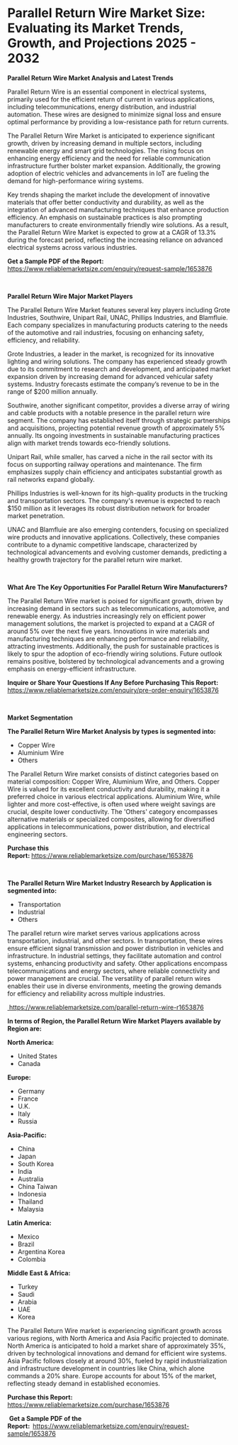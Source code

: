 <p><h1>Parallel Return Wire Market Size: Evaluating its Market Trends, Growth, and Projections 2025 - 2032</h1></p><p><strong>Parallel Return Wire Market Analysis and Latest Trends</strong></p>
<p><p>Parallel Return Wire is an essential component in electrical systems, primarily used for the efficient return of current in various applications, including telecommunications, energy distribution, and industrial automation. These wires are designed to minimize signal loss and ensure optimal performance by providing a low-resistance path for return currents.</p><p>The Parallel Return Wire Market is anticipated to experience significant growth, driven by increasing demand in multiple sectors, including renewable energy and smart grid technologies. The rising focus on enhancing energy efficiency and the need for reliable communication infrastructure further bolster market expansion. Additionally, the growing adoption of electric vehicles and advancements in IoT are fueling the demand for high-performance wiring systems.</p><p>Key trends shaping the market include the development of innovative materials that offer better conductivity and durability, as well as the integration of advanced manufacturing techniques that enhance production efficiency. An emphasis on sustainable practices is also prompting manufacturers to create environmentally friendly wire solutions. As a result, the Parallel Return Wire Market is expected to grow at a CAGR of 13.3% during the forecast period, reflecting the increasing reliance on advanced electrical systems across various industries.</p></p>
<p><strong>Get a Sample PDF of the Report:&nbsp;</strong> <a href="https://www.reliablemarketsize.com/enquiry/request-sample/1653876?utm_campaign=3556&utm_medium=2&utm_source=Github&utm_content=ia&utm_term=18042025&utm_id=parallel-return-wire">https://www.reliablemarketsize.com/enquiry/request-sample/1653876</a></p>
<p>&nbsp;</p>
<p><strong>Parallel Return Wire Major Market Players</strong></p>
<p><p>The Parallel Return Wire Market features several key players including Grote Industries, Southwire, Unipart Rail, UNAC, Phillips Industries, and Blamfluie. Each company specializes in manufacturing products catering to the needs of the automotive and rail industries, focusing on enhancing safety, efficiency, and reliability.</p><p>Grote Industries, a leader in the market, is recognized for its innovative lighting and wiring solutions. The company has experienced steady growth due to its commitment to research and development, and anticipated market expansion driven by increasing demand for advanced vehicular safety systems. Industry forecasts estimate the company’s revenue to be in the range of $200 million annually.</p><p>Southwire, another significant competitor, provides a diverse array of wiring and cable products with a notable presence in the parallel return wire segment. The company has established itself through strategic partnerships and acquisitions, projecting potential revenue growth of approximately 5% annually. Its ongoing investments in sustainable manufacturing practices align with market trends towards eco-friendly solutions.</p><p>Unipart Rail, while smaller, has carved a niche in the rail sector with its focus on supporting railway operations and maintenance. The firm emphasizes supply chain efficiency and anticipates substantial growth as rail networks expand globally.</p><p>Phillips Industries is well-known for its high-quality products in the trucking and transportation sectors. The company's revenue is expected to reach $150 million as it leverages its robust distribution network for broader market penetration.</p><p>UNAC and Blamfluie are also emerging contenders, focusing on specialized wire products and innovative applications. Collectively, these companies contribute to a dynamic competitive landscape, characterized by technological advancements and evolving customer demands, predicting a healthy growth trajectory for the parallel return wire market.</p></p>
<p>&nbsp;</p>
<p><strong>What Are The Key Opportunities For Parallel Return Wire Manufacturers?</strong></p>
<p><p>The Parallel Return Wire market is poised for significant growth, driven by increasing demand in sectors such as telecommunications, automotive, and renewable energy. As industries increasingly rely on efficient power management solutions, the market is projected to expand at a CAGR of around 5% over the next five years. Innovations in wire materials and manufacturing techniques are enhancing performance and reliability, attracting investments. Additionally, the push for sustainable practices is likely to spur the adoption of eco-friendly wiring solutions. Future outlook remains positive, bolstered by technological advancements and a growing emphasis on energy-efficient infrastructure.</p></p>
<p><strong>Inquire or Share Your Questions If Any Before Purchasing This Report:</strong> <a href="https://www.reliablemarketsize.com/enquiry/pre-order-enquiry/1653876?utm_campaign=3556&utm_medium=2&utm_source=Github&utm_content=ia&utm_term=18042025&utm_id=parallel-return-wire">https://www.reliablemarketsize.com/enquiry/pre-order-enquiry/1653876</a></p>
<p>&nbsp;</p>
<p><strong>Market Segmentation</strong></p>
<p><strong>The Parallel Return Wire Market Analysis by types is segmented into:</strong></p>
<p><ul><li>Copper Wire</li><li>Aluminium Wire</li><li>Others</li></ul></p>
<p><p>The Parallel Return Wire market consists of distinct categories based on material composition: Copper Wire, Aluminium Wire, and Others. Copper Wire is valued for its excellent conductivity and durability, making it a preferred choice in various electrical applications. Aluminium Wire, while lighter and more cost-effective, is often used where weight savings are crucial, despite lower conductivity. The 'Others' category encompasses alternative materials or specialized composites, allowing for diversified applications in telecommunications, power distribution, and electrical engineering sectors.</p></p>
<p><strong>Purchase this Report:&nbsp;</strong><a href="https://www.reliablemarketsize.com/purchase/1653876?utm_campaign=3556&utm_medium=2&utm_source=Github&utm_content=ia&utm_term=18042025&utm_id=parallel-return-wire">https://www.reliablemarketsize.com/purchase/1653876</a></p>
<p>&nbsp;</p>
<p><strong>The Parallel Return Wire Market Industry Research by Application is segmented into:</strong></p>
<p><ul><li>Transportation</li><li>Industrial</li><li>Others</li></ul></p>
<p><p>The parallel return wire market serves various applications across transportation, industrial, and other sectors. In transportation, these wires ensure efficient signal transmission and power distribution in vehicles and infrastructure. In industrial settings, they facilitate automation and control systems, enhancing productivity and safety. Other applications encompass telecommunications and energy sectors, where reliable connectivity and power management are crucial. The versatility of parallel return wires enables their use in diverse environments, meeting the growing demands for efficiency and reliability across multiple industries.</p></p>
<p><a href="https://www.reliablemarketsize.com/parallel-return-wire-r1653876?utm_campaign=3556&utm_medium=2&utm_source=Github&utm_content=ia&utm_term=18042025&utm_id=parallel-return-wire">&nbsp;https://www.reliablemarketsize.com/parallel-return-wire-r1653876</a></p>
<p><strong>In terms of Region, the Parallel Return Wire Market Players available by Region are:</strong></p>
<p>
    <p> <strong> North America: </strong>
        <ul>
            <li>United States</li>
            <li>Canada</li>
        </ul>
        </p> 
    <p> <strong> Europe: </strong>
        <ul>
            <li>Germany</li>
            <li>France</li>
            <li>U.K.</li>
            <li>Italy</li>
            <li>Russia</li>
        </ul>
        </p> 
    <p> <strong> Asia-Pacific: </strong>
        <ul>
            <li>China</li>
            <li>Japan</li>
            <li>South Korea</li>
            <li>India</li>
            <li>Australia</li>
            <li>China Taiwan</li>
            <li>Indonesia</li>
            <li>Thailand</li>
            <li>Malaysia</li>
        </ul>
        </p> 
    <p> <strong> Latin America: </strong>
        <ul>
            <li>Mexico</li>
            <li>Brazil</li>
            <li>Argentina Korea</li>
            <li>Colombia</li>
        </ul>
        </p> 
    <p> <strong> Middle East & Africa: </strong>
        <ul>
            <li>Turkey</li>
            <li>Saudi</li>
            <li>Arabia</li>
            <li>UAE</li>
            <li>Korea</li>
        </ul>
    </p>
    </p>
<p><p>The Parallel Return Wire market is experiencing significant growth across various regions, with North America and Asia Pacific projected to dominate. North America is anticipated to hold a market share of approximately 35%, driven by technological innovations and demand for efficient wire systems. Asia Pacific follows closely at around 30%, fueled by rapid industrialization and infrastructure development in countries like China, which alone commands a 20% share. Europe accounts for about 15% of the market, reflecting steady demand in established economies.</p></p>
<p><strong>Purchase this Report: </strong><a href="https://www.reliablemarketsize.com/purchase/1653876?utm_campaign=3556&utm_medium=2&utm_source=Github&utm_content=ia&utm_term=18042025&utm_id=parallel-return-wire">https://www.reliablemarketsize.com/purchase/1653876</a></p>
<p>&nbsp;<strong>Get a Sample PDF of the Report:&nbsp;&nbsp;</strong><a href="https://www.reliablemarketsize.com/enquiry/request-sample/1653876?utm_campaign=3556&utm_medium=2&utm_source=Github&utm_content=ia&utm_term=18042025&utm_id=parallel-return-wire">https://www.reliablemarketsize.com/enquiry/request-sample/1653876</a></p>
<p><strong></strong></p>
<p><p></p><p></p><p></p></p>